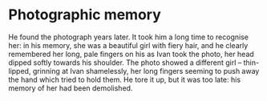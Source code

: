 Photographic memory===================



He found the photograph years later. It took him a long time to recognise her: in his memory, she was a beautiful girl with fiery hair, and he clearly remembered her long, pale fingers on his as Ivan took the photo, her head dipped softly towards his shoulder. The photo showed a different girl – thin-lipped, grinning at Ivan shamelessly, her long fingers seeming to push away the hand which tried to hold them. He tore it up, but it was too late: his memory of her had been demolished.
